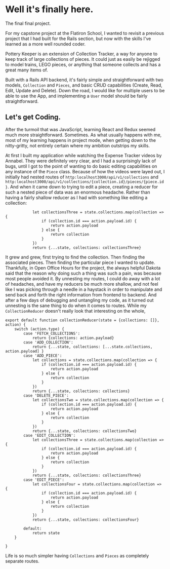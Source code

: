 # Well it's finally here. 

The final final project. 

For my capstone project at the Flatiron School, I wanted to revisit a previous project that I had built for the Rails section, but now with the skills 
I've learned as a more well rounded coder.  

Pottery Keeper is an extension of Collection Tracker, a way for anyone to keep track of large collections of pieces. It could just as easily be rejigged to model 
trains, LEGO pieces, or anything that someone collects and has a great many items of. 

Built with a Rails API backend, it's fairly simple and straightforward with two models, `Collection` and `Pieces`, and basic CRUD capabilities (Create, Read, Edit, Update
and Delete). Down the road, I would like for multiple users to be able to use the App, and implementing a `User` model should be fairly straightforward. 

## Let's get Coding. 
After the turmoil that was JavaScript, learning React and Redux seemed much more straightforward. Sometimes. As what usually happens with me, most of my learning 
happens in project mode, when getting down to the nitty-gritty, not entirely certain where my ambition outstrips my skills. 

At first I built my application while watching the Expense Tracker videos by Annabel. They were definitely very clear, and I had a surprisingly lack of bugs, until
I got to the point of wanting to do basic editing capabilities on any instance of the `Piece` class. Because of how the videos were layed out, I initially had 
nested routes of `http:localhost3000/api/v1/collections` and `http:localhost3000/api/v1/collections/{collection.id}/pieces/{piece.id}`. And when it came down to 
trying to edit a piece, creating a reducer for such a nested piece of data was an enormous headache. Rather than having a fairly shallow reducer as I had with something
like editing a collection: 

```        case 'EDIT_COLLECTION':
            let collectionsThree = state.collections.map(collection => {
                if (collection.id === action.payload.id) {
                    return action.payload
                } else {
                    return collection
                }
            })
            return {...state, collections: collectionsThree}
```

It grew and grew, first trying to find the collection. Then finding the associated pieces. Then finding the particular piece I wanted to update. Thankfully, in 
Open Office Hours for the project, the always helpful Dakota said that the reason why doing such a thing was such a pain, was because most people avoided it. By
unnesting my routes, I could do away with a lot of headaches, and have my reducers be much more shallow, and not feel like I was picking through a needle in a haystack
in order to manipulate and send back and forth the right information from frontend to backend. And after a few days of debugging and untangling my code, as it turned out
unnesting is the sane thing to do when it comes to routes. While my `CollectionReducer` doesn't really look that interesting on the whole, 

```
export default function collectionReducer(state = {collections: []}, action) {
    switch (action.type) {
        case 'FETCH_COLLECTIONS':
            return {collections: action.payload}
        case 'ADD_COLLECTION':
            return {...state, collections: [...state.collections, action.payload] }
        case 'ADD_PIECE':
            let collections = state.collections.map(collection => {
                if (collection.id === action.payload.id) {
                    return action.payload
                } else {
                    return collection
                }
            })
            return {...state, collections: collections}
        case 'DELETE_PIECE':
            let collectionsTwo = state.collections.map(collection => {
                if (collection.id === action.payload.id) {
                    return action.payload
                } else {
                    return collection
                }
            })
            return {...state, collections: collectionsTwo}
        case 'EDIT_COLLECTION':
            let collectionsThree = state.collections.map(collection => {
                if (collection.id === action.payload.id) {
                    return action.payload
                } else {
                    return collection
                }
            })
            return {...state, collections: collectionsThree}
        case 'EDIT_PIECE': 
            let collectionsFour = state.collections.map(collection => {
                if (collection.id === action.payload.id) {
                    return action.payload 
                } else {
                    return collection
                }
            })
            return {...state, collections: collectionsFour}        

        default: 
            return state 
    }

}
```

Life is so much simpler having `Collections` and `Pieces` as completely separate routes. 
